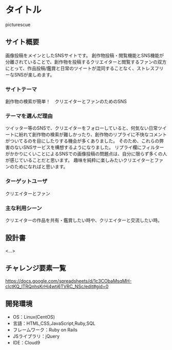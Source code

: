 # タイトル
picturescue

## サイト概要
画像投稿をメインとしたSNSサイトです。
創作物投稿・閲覧機能とSNS機能が分離されていることで、創作物を投稿するクリエイターと閲覧するファンの双方にとって、作品投稿/鑑賞と日常のツイートが混同することなく、ストレスフリーなSNSが楽しめます。

### サイトテーマ
創作物の検索が簡単！　クリエイターとファンのためのSNS

### テーマを選んだ理由
ツイッター等のSNSで、クリエイターをフォローしていると、何気ない日常ツイートに紛れて創作物の検索が難しかったり、創作物のリプライに不快なコメントがついてるのを目にしたりする機会が多くありました。
そのため、これらの弊害のないSNSサービスを構想するようになりました。
リプライ欄にフィルターがかかりにくいことによるSNSでの画像投稿の問題点は、自分に限らず多くの人が感じていることだと思います。
趣味を純粋に楽しみたいクリエイターとファンのためになればと思います。


### ターゲットユーザ
クリエイターとファン

### 主な利用シーン
クリエイターの作品を共有・鑑賞したい時や、クリエイターと交流したい時。

## 設計書
<...>

## チャレンジ要素一覧
https://docs.google.com/spreadsheets/d/1c3CObaMsqMH-clctKQ_lTRQnhsKrHi4wtj6TVRC_NSc/edit#gid=0

## 開発環境
- OS：Linux(CentOS)
- 言語：HTML,CSS,JavaScript,Ruby,SQL
- フレームワーク：Ruby on Rails
- JSライブラリ：jQuery
- IDE：Cloud9

